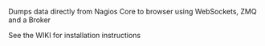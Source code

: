 Dumps data directly from Nagios Core to browser
using WebSockets, ZMQ and a Broker

See the WIKI for installation instructions
